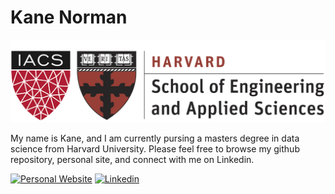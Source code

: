 # Kane Norman

![Harvard Shield](./SEAS_IACS.png "Harvard Shield")


My name is Kane, and I am currently pursing a masters degree in data science from Harvard University. Please feel free to browse my github repository, personal site, and connect with me on  Linkedin.

[![Personal Website](https://img.shields.io/badge/kanenorman.com-white?&style=for-the-badge)](https://kanenorman.com)
[![Linkedin](https://img.shields.io/badge/linkedin-blue?&style=for-the-badge)](https://www.linkedin.com/in/kanenorman/)
